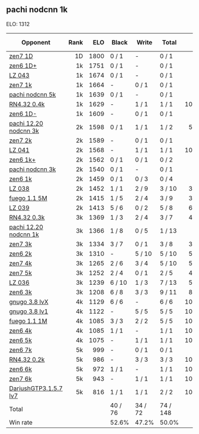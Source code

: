 ## pachi nodcnn 1k ##

ELO: 1312

Opponent | Rank | ELO | Black | Write | Total | Win rate
---------|-----:|----:|-------|-------|-------|-------:
[zen7 1D](zen7%201D.md) | 1D | 1800 | 0 / 1 | - | 0 / 1 | 0.0%
[zen6 1D+](zen6%201D+.md) | 1k | 1751 | 0 / 1 | - | 0 / 1 | 0.0%
[LZ 043](LZ%20043.md) | 1k | 1674 | 0 / 1 | - | 0 / 1 | 0.0%
[zen7 1k](zen7%201k.md) | 1k | 1664 | - | 0 / 1 | 0 / 1 | 0.0%
[pachi nodcnn 5k](pachi%20nodcnn%205k.md) | 1k | 1639 | 0 / 1 | - | 0 / 1 | 0.0%
[RN4.32 0.4k](RN4.32%200.4k.md) | 1k | 1629 | - | 1 / 1 | 1 / 1 | 100.0%
[zen6 1D-](zen6%201D-.md) | 1k | 1609 | - | 0 / 1 | 0 / 1 | 0.0%
[pachi 12.20 nodcnn 3k](pachi%2012.20%20nodcnn%203k.md) | 2k | 1598 | 0 / 1 | 1 / 1 | 1 / 2 | 50.0%
[zen7 2k](zen7%202k.md) | 2k | 1589 | - | 0 / 1 | 0 / 1 | 0.0%
[LZ 041](LZ%20041.md) | 2k | 1568 | - | 1 / 1 | 1 / 1 | 100.0%
[zen6 1k+](zen6%201k+.md) | 2k | 1562 | 0 / 1 | 0 / 1 | 0 / 2 | 0.0%
[pachi nodcnn 3k](pachi%20nodcnn%203k.md) | 2k | 1540 | 0 / 1 | - | 0 / 1 | 0.0%
[zen6 1k](zen6%201k.md) | 2k | 1459 | 0 / 1 | 0 / 3 | 0 / 4 | 0.0%
[LZ 038](LZ%20038.md) | 2k | 1452 | 1 / 1 | 2 / 9 | 3 / 10 | 30.0%
[fuego 1.1 5M](fuego%201.1%205M.md) | 2k | 1415 | 1 / 5 | 2 / 4 | 3 / 9 | 33.3%
[LZ 039](LZ%20039.md) | 2k | 1413 | 5 / 6 | 0 / 2 | 5 / 8 | 62.5%
[RN4.32 0.3k](RN4.32%200.3k.md) | 3k | 1369 | 1 / 3 | 2 / 4 | 3 / 7 | 42.9%
[pachi 12.20 nodcnn 1k](pachi%2012.20%20nodcnn%201k.md) | 3k | 1366 | 1 / 8 | 0 / 5 | 1 / 13 | 7.7%
[zen7 3k](zen7%203k.md) | 3k | 1334 | 3 / 7 | 0 / 1 | 3 / 8 | 37.5%
[zen6 2k](zen6%202k.md) | 3k | 1310 | - | 5 / 10 | 5 / 10 | 50.0%
[zen7 4k](zen7%204k.md) | 3k | 1265 | 2 / 6 | 3 / 4 | 5 / 10 | 50.0%
[zen7 5k](zen7%205k.md) | 3k | 1252 | 2 / 4 | 0 / 1 | 2 / 5 | 40.0%
[LZ 036](LZ%20036.md) | 3k | 1239 | 6 / 10 | 1 / 3 | 7 / 13 | 53.8%
[zen6 3k](zen6%203k.md) | 3k | 1208 | 6 / 8 | 3 / 3 | 9 / 11 | 81.8%
[gnugo 3.8 lvX](gnugo%203.8%20lvX.md) | 4k | 1129 | 6 / 6 | - | 6 / 6 | 100.0%
[gnugo 3.8 lv1](gnugo%203.8%20lv1.md) | 4k | 1122 | - | 5 / 5 | 5 / 5 | 100.0%
[fuego 1.1 1M](fuego%201.1%201M.md) | 4k | 1085 | 3 / 3 | 2 / 2 | 5 / 5 | 100.0%
[zen6 4k](zen6%204k.md) | 4k | 1085 | 1 / 1 | - | 1 / 1 | 100.0%
[zen6 5k](zen6%205k.md) | 4k | 1075 | - | 1 / 1 | 1 / 1 | 100.0%
[zen6 7k](zen6%207k.md) | 5k | 999 | - | 0 / 1 | 0 / 1 | 0.0%
[RN4.32 0.2k](RN4.32%200.2k.md) | 5k | 986 | - | 3 / 3 | 3 / 3 | 100.0%
[zen6 6k](zen6%206k.md) | 5k | 972 | 1 / 1 | - | 1 / 1 | 100.0%
[zen7 6k](zen7%206k.md) | 5k | 943 | - | 1 / 1 | 1 / 1 | 100.0%
[DariushGTP3.1.5.7 lv7](DariushGTP3.1.5.7%20lv7.md) | 5k | 816 | 1 / 1 | 1 / 1 | 2 / 2 | 100.0%
Total | | | 40 / 76 | 34 / 72 | 74 / 148 | 
Win rate| | | 52.6% | 47.2% | 50.0% | 
